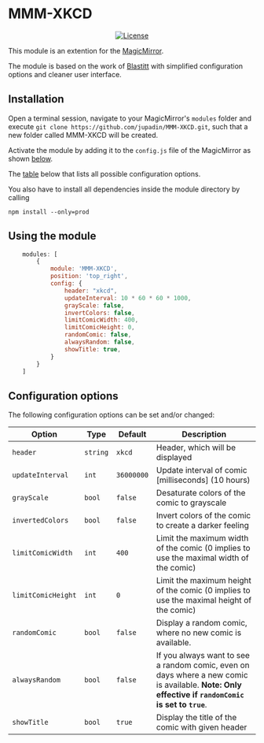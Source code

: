 # MMM-XKCD

<p style="text-align: center">
    <a href="https://choosealicense.com/licenses/mit"><img src="https://img.shields.io/badge/license-MIT-blue.svg" alt="License"></a>
</p>

This module is an extention for the [MagicMirror](https://github.com/MichMich/MagicMirror).

The module is based on the work of [Blastitt](https://github.com/Blastitt/DailyXKCD) with simplified configuration options and cleaner user interface.

## Installation

Open a terminal session, navigate to your MagicMirror's `modules` folder and execute `git clone https://github.com/jupadin/MMM-XKCD.git`, such that a new folder called MMM-XKCD will be created.

Activate the module by adding it to the `config.js` file of the MagicMirror as shown [below](#using-the-module).

The [table](#configuration-options) below that lists all possible configuration options.

You also have to install all dependencies inside the module directory by calling
```
npm install --only=prod
```

## Using the module
````javascript
    modules: [
        {
            module: 'MMM-XKCD',
            position: 'top_right',
            config: {
                header: "xkcd",
                updateInterval: 10 * 60 * 60 * 1000,
                grayScale: false,
                invertColors: false,
                limitComicWidth: 400,
                limitComicHeight: 0,
                randomComic: false,
                alwaysRandom: false,
                showTitle: true,
            }
        }
    ]
````

## Configuration options

The following configuration options can be set and/or changed:

| Option | Type | Default | Description |
| ---- | ---- | ---- | ---- |
| `header` | `string` | `xkcd` | Header, which will be displayed |
| `updateInterval` | `int` | `36000000` | Update interval of comic [milliseconds] (10 hours) |
| `grayScale` | `bool` | `false` | Desaturate colors of the comic to grayscale |
| `invertedColors` | `bool` | `false` | Invert colors of the comic to create a darker feeling |
| `limitComicWidth` | `int` | `400` | Limit the maximum width of the comic (0 implies to use the maximal width of the comic) |
| `limitComicHeight` | `int` | `0` | Limit the maximum height of the comic (0 implies to use the maximal height of the comic) |
| `randomComic` | `bool` | `false` | Display a random comic, where no new comic is available. |
| `alwaysRandom` | `bool` | `false` | If you always want to see a random comic, even on days where a new comic is available. **Note: Only effective if `randomComic` is set to `true`**. |
| `showTitle` | `bool` | `true` | Display the title of the comic with given header |
